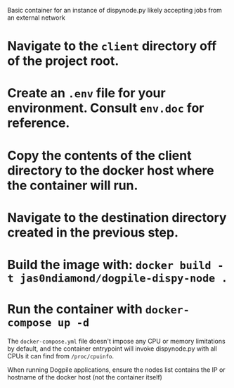 Basic container for an instance of dispynode.py likely accepting jobs from an external network

# Navigate to the `client` directory off of the project root.
# Create an `.env` file for your environment. Consult `env.doc` for reference.
# Copy the contents of the client directory to the docker host where the container will run.
# Navigate to the destination directory created in the previous step.
# Build the image with: `docker build -t jas0ndiamond/dogpile-dispy-node .`
# Run the container with `docker-compose up -d`

The `docker-compose.yml` file doesn't impose any CPU or memory limitations by default, and the container entrypoint will invoke dispynode.py with all CPUs it can find from `/proc/cpuinfo`.

When running Dogpile applications, ensure the nodes list contains the IP or hostname of the docker host (not the container itself)
